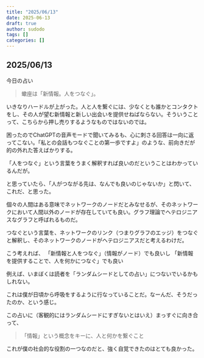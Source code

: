 ```yaml
---
title: "2025/06/13"
date: 2025-06-13
draft: true
author: sudodo
tags: []
categories: []
---
```


## 2025/06/13

今日の占い

> 蠍座は「新情報。人をつなぐ」。

いきなりハードルが上がった。人と人を繋ぐには、少なくとも誰かとコンタクトをし、その人が望む新情報と新しい出会いを提供せねばならない。そういうことって、こちらから押し売りするようなものではないのでは。

困ったのでChatGPTの音声モードで聞いてみるも、心に刺さる回答は一向に返ってこない。「私との会話もつなぐことの第一歩ですよ」のような、前向きだが的の外れた答えばかりする。

「人をつなぐ」という言葉をうまく解釈すれば良いのだということはわかっているんだが。

と思っていたら、「人がつながる先は、なんでも良いのじゃないか」と閃いて、これだ、と思った。

個々の人間はある意味でネットワークのノードだとみなせるが、そのネットワークにおいて人間以外のノードが存在していても良い。グラフ理論でヘテロジニアスなグラフと呼ばれるものだ。

つなぐという言葉を、ネットワークのリンク（つまりグラフのエッジ）をつなぐと解釈し、そのネットワークのノードがヘテロジニアスだと考えるわけだ。

こう考えれば、
「新情報と人をつなぐ」（情報がノード）でも良いし
「新情報を提供することで、人を何かにつなぐ」でも良い

例えば、いまぼくは読者を「ランダムシードとしての占い」につないでいるかもしれない。

これは僕が日頃から呼吸をするように行なっていることだ。なーんだ、そうだったのか、という感じ。

この占いに（客観的にはランダムシードにすぎないとはいえ）まっすぐに向き合って、

> 「情報」という概念をキーに、人と何かを繋ぐこと

これが僕の社会的な役割の一つなのだと、強く自覚できたのはとても良かった。
